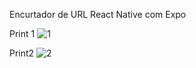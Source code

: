 Encurtador de URL React Native com Expo

Print 1
![1](https://user-images.githubusercontent.com/93344198/149839957-aa2ebdd7-af69-4287-b5c5-9c2df5b6fb61.jpeg)

Print2
![2](https://user-images.githubusercontent.com/93344198/149840021-b9a64ddd-08d8-4172-b433-99fbf738e528.jpeg)
